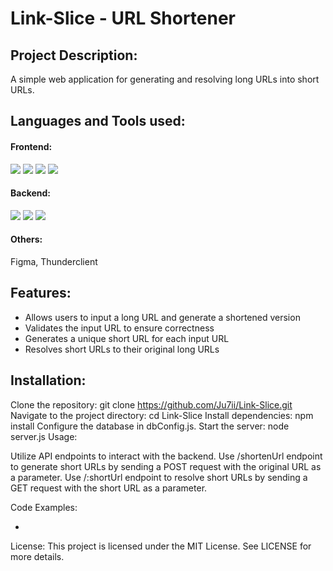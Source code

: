 # Link-Slice - URL Shortener

## Project Description:
A simple web application for generating and resolving long URLs into short URLs.

## Languages and Tools used:

<h4>Frontend:</h4>
<p>
  <img src="https://img.shields.io/badge/javascript-%23323330.svg?style=for-the-badge&logo=javascript&logoColor=%23F7DF1E">
  <img src="https://img.shields.io/badge/react-%2320232a.svg?style=for-the-badge&logo=react&logoColor=%2361DAFB">
  <img src="https://img.shields.io/badge/html5-%23E34F26.svg?style=for-the-badge&logo=html5&logoColor=white">
  <img src="https://img.shields.io/badge/css3-%231572B6.svg?style=for-the-badge&logo=css3&logoColor=white">
</p>

<h4>Backend:</h4>
<p>
  <img src="https://img.shields.io/badge/node.js-6DA55F?style=for-the-badge&logo=node.js&logoColor=white">
  <img src="https://img.shields.io/badge/express.js-%23404d59.svg?style=for-the-badge&logo=express&logoColor=%2361DAFB">
  <img src="https://img.shields.io/badge/mysql-%2300000f.svg?style=for-the-badge&logo=mysql&logoColor=white">
</p>

<h4>Others:</h4> 

<p>Figma, Thunderclient</p>

## Features:

<ul>
  <li>Allows users to input a long URL and generate a shortened version</li>
  <li>Validates the input URL to ensure correctness</li>
  <li>Generates a unique short URL for each input URL</li>
  <li>Resolves short URLs to their original long URLs</li>
</ul>

## Installation:
Clone the repository: git clone https://github.com/Ju7ii/Link-Slice.git
Navigate to the project directory: cd Link-Slice
Install dependencies: npm install
Configure the database in dbConfig.js.
Start the server: node server.js
Usage:

Utilize API endpoints to interact with the backend.
Use /shortenUrl endpoint to generate short URLs by sending a POST request with the original URL as a parameter.
Use /:shortUrl endpoint to resolve short URLs by sending a GET request with the short URL as a parameter.

Code Examples:

- 

License:
This project is licensed under the MIT License. See LICENSE for more details.
